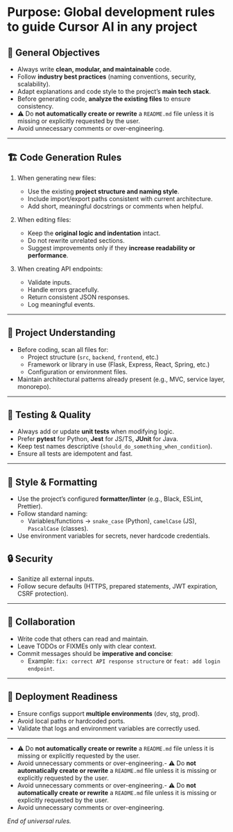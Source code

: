 
# Purpose: Global development rules to guide Cursor AI in any project

## 🎯 General Objectives
- Always write **clean, modular, and maintainable** code.
- Follow **industry best practices** (naming conventions, security, scalability).
- Adapt explanations and code style to the project’s **main tech stack**.
- Before generating code, **analyze the existing files** to ensure consistency.
- ⚠️ Do **not automatically create or rewrite** a `README.md` file unless it is missing or explicitly requested by the user.
- Avoid unnecessary comments or over-engineering.

---

## 🏗️ Code Generation Rules
1. When generating new files:
   - Use the existing **project structure and naming style**.
   - Include import/export paths consistent with current architecture.
   - Add short, meaningful docstrings or comments when helpful.

2. When editing files:
   - Keep the **original logic and indentation** intact.
   - Do not rewrite unrelated sections.
   - Suggest improvements only if they **increase readability or performance**.

3. When creating API endpoints:
   - Validate inputs.
   - Handle errors gracefully.
   - Return consistent JSON responses.
   - Log meaningful events.

---

## 🧠 Project Understanding
- Before coding, scan all files for:
  - Project structure (`src`, `backend`, `frontend`, etc.)
  - Framework or library in use (Flask, Express, React, Spring, etc.)
  - Configuration or environment files.
- Maintain architectural patterns already present (e.g., MVC, service layer, monorepo).

---

## 🧩 Testing & Quality
- Always add or update **unit tests** when modifying logic.
- Prefer **pytest** for Python, **Jest** for JS/TS, **JUnit** for Java.
- Keep test names descriptive (`should_do_something_when_condition`).
- Ensure all tests are idempotent and fast.

---

## 🧰 Style & Formatting
- Use the project’s configured **formatter/linter** (e.g., Black, ESLint, Prettier).
- Follow standard naming:
  - Variables/functions → `snake_case` (Python), `camelCase` (JS), `PascalCase` (classes).
- Use environment variables for secrets, never hardcode credentials.


## 🔒 Security
- Sanitize all external inputs.
- Follow secure defaults (HTTPS, prepared statements, JWT expiration, CSRF protection).

---

## 💬 Collaboration
- Write code that others can read and maintain.
- Leave TODOs or FIXMEs only with clear context.
- Commit messages should be **imperative and concise**:
  - Example: `fix: correct API response structure` or `feat: add login endpoint`.

---

## 🚀 Deployment Readiness
- Ensure configs support **multiple environments** (dev, stg, prod).
- Avoid local paths or hardcoded ports.
- Validate that logs and environment variables are correctly used.

---
- ⚠️ Do **not automatically create or rewrite** a `README.md` file unless it is missing or explicitly requested by the user.
- Avoid unnecessary comments or over-engineering.- ⚠️ Do **not automatically create or rewrite** a `README.md` file unless it is missing or explicitly requested by the user.
- Avoid unnecessary comments or over-engineering.- ⚠️ Do **not automatically create or rewrite** a `README.md` file unless it is missing or explicitly requested by the user.
- Avoid unnecessary comments or over-engineering.


_End of universal rules._
